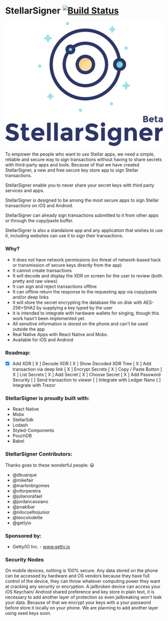 
# StellarSigner [![Build Status](https://travis-ci.org/gettyio/stellar-signer.svg?branch=master)](https://travis-ci.org/gettyio/stellar-signer)

![StellarSigner](https://github.com/gettyio/stellar-signer/raw/master/src/assets/logo.png)

To empower the people who want to use Stellar apps, we need a simple, reliable and secure way to sign transactions without having to share secrets with third-party apps and tools. Because of that we have created StellarSigner, a new and free secure key store app to sign Stellar transactions. 

StellarSigner enable you to never share your secret keys with third party services and apps.

StellarSigner is designed to be among the most secure apps to sign Stellar transactions on iOS and Android.

StellarSigner can already sign transactions submitted to it from other apps or through the copy/paste buffer.

StellarSigner is also a standalone app and any application that wishes to use it, including websites can use it to sign their transactions.

### Why?

* It does not have network permissions (no threat of network-based hack or transmission of secure keys directly from the app)
* It cannot create transactions
* It will decode and display the XDR on screen for the user to review (both pretty and raw views)
* It can sign and reject transactions offline
* It can offline return the response to the requesting app via copy/paste and/or deep links
* It will store the secret encrypting the database file on disk with AES-256+SHA2 by supplying a key typed by the user
* It is intended to integrate with hardware wallets for singing, though this work hasn't been implemented yet.
* All sensitive information is stored on the phone and can't be used outside the app
* Real Native Apps with React Native and Mobx.
* Available for iOS and Android

### Roadmap:

- [x] Add XDR 
[ X ] Decode XDR 
[ X ] Show Decoded XDR Tree
[ X ] Add transaction via deep link
[ X ] Encrypt Secrets 
[ X ] Copy / Paste Button
[ X ] List Secrets
[ X ] Add Secret 
[ X ] Choose Secret
[ X ] Add Password Security
[   ] Send transaction to viewer
[   ] Integrate with Ledger Nano
[   ] Integrate with Trezor


### StellarSigner is proudly built with:

* React Native
* Mobx
* StellarSdk
* Lodash
* Styled-Components
* PouchDB
* Babel
								
### StellarSigner Contributors:

Thanks goes to these wonderful people: 😃

* @dbuarque
* @mikefair
* @marlonbrgomes
* @vitorpereira
* @julianorafael
* @jordancassiano
* @pnakibar
* @nilocoelhojunior
* @leocolodette
* @gettyio

###  Sponsored by:
* Getty/IO Inc. - www.getty.io

###  Security Nodes

On mobile devices, nothing is 100% secure. Any data stored on the phone can be accessed by hardware and OS vendors because they have full control of the device, they can throw whatever computing power they want at cracking any security or encryption. A jailbroken device can access your iOS Keychain/ Android shared preference and key store in plain text, it is necessary to add another layer of protection so even jailbreaking won't leak your data. Because of that we encrypt your keys with a your password before store it locally on your phone. We are planning to add another layer using seed keys soon.
